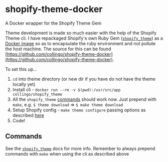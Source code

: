 # shopify-theme-docker

A Docker wrapper for the Shopify Theme Gem

Theme development is made so much easier with the help of the Shopify Theme cli. I have repackaged Shopify's own Ruby Gem ([`shopify_theme`](https://github.com/Shopify/shopify_theme)) as a [Docker image](https://hub.docker.com/r/collingo/shopify_theme/) so as to encapsulate the ruby environment and not pollute the host machine. The source for this can be found [https://github.com/collingo/shopify-theme-docker](https://github.com/collingo/shopify-theme-docker).

To set this up...

1. `cd` into theme directory (or new dir if you have do not have the theme locally yet)
1. Install cli - `docker run --rm -v $(pwd):/usr/src/app collingo/shopify_theme`
1. All the `shopify_theme` [commands](https://github.com/collingo/shopify_theme#commands) should work now. Just prepend with `make`, e.g. `$ theme download` => `$ make theme download`
1. Setup Shopify config - `make theme configure` passing options as described [here](https://github.com/collingo/shopify_theme#setting-up-shopify-theme)
1. Code!

## Commands

See the [`shopify_theme`](https://github.com/Shopify/shopify_theme) docs for more info. Remember to always prepend commands with `make` when using the cli as described above
